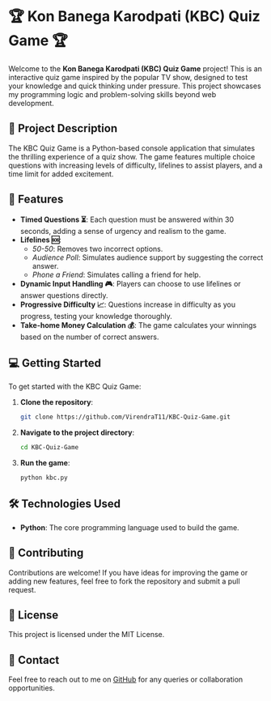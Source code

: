 
# 🏆 Kon Banega Karodpati (KBC) Quiz Game 🏆

Welcome to the **Kon Banega Karodpati (KBC) Quiz Game** project! This is an interactive quiz game inspired by the popular TV show, designed to test your knowledge and quick thinking under pressure. This project showcases my programming logic and problem-solving skills beyond web development.

## 📜 Project Description

The KBC Quiz Game is a Python-based console application that simulates the thrilling experience of a quiz show. The game features multiple choice questions with increasing levels of difficulty, lifelines to assist players, and a time limit for added excitement.

## 🚀 Features

- **Timed Questions ⏳**: Each question must be answered within 30 seconds, adding a sense of urgency and realism to the game.
- **Lifelines 🆘**:
  - *50-50*: Removes two incorrect options.
  - *Audience Poll*: Simulates audience support by suggesting the correct answer.
  - *Phone a Friend*: Simulates calling a friend for help.
- **Dynamic Input Handling 🎮**: Players can choose to use lifelines or answer questions directly.
- **Progressive Difficulty 📈**: Questions increase in difficulty as you progress, testing your knowledge thoroughly.
- **Take-home Money Calculation 💰**: The game calculates your winnings based on the number of correct answers.

## 💻 Getting Started

To get started with the KBC Quiz Game:

1. **Clone the repository**:
   ```bash
   git clone https://github.com/VirendraT11/KBC-Quiz-Game.git
   ```
2. **Navigate to the project directory**:
   ```bash
   cd KBC-Quiz-Game
   ```
3. **Run the game**:
   ```bash
   python kbc.py
   ```

## 🛠️ Technologies Used

- **Python**: The core programming language used to build the game.

## 🤝 Contributing

Contributions are welcome! If you have ideas for improving the game or adding new features, feel free to fork the repository and submit a pull request.

## 📄 License

This project is licensed under the MIT License.

## 📧 Contact

Feel free to reach out to me on [GitHub](https://github.com/VirendraT11) for any queries or collaboration opportunities.
